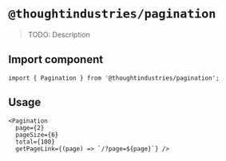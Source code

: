 # `@thoughtindustries/pagination`

> TODO: Description

## Import component

```
import { Pagination } from '@thoughtindustries/pagination';
```

## Usage

```
<Pagination
  page={2}
  pageSize={6}
  total={100}
  getPageLink={(page) => `/?page=${page}`} />
```
